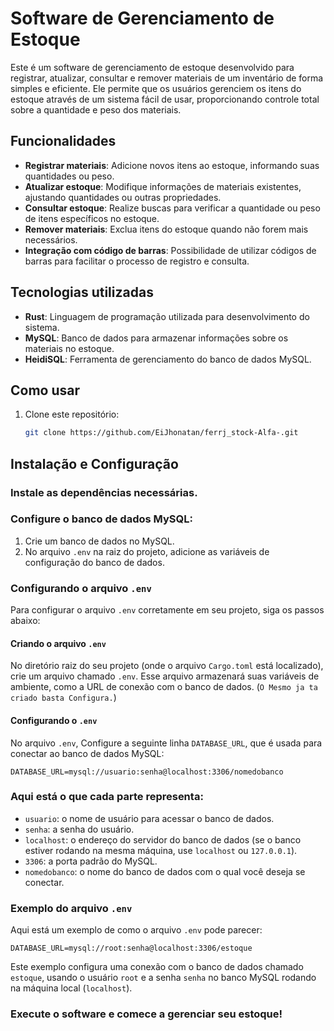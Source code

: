 # Software de Gerenciamento de Estoque

Este é um software de gerenciamento de estoque desenvolvido para registrar, atualizar, consultar e remover materiais de um inventário de forma simples e eficiente. Ele permite que os usuários gerenciem os itens do estoque através de um sistema fácil de usar, proporcionando controle total sobre a quantidade e peso dos materiais.

## Funcionalidades

- **Registrar materiais**: Adicione novos itens ao estoque, informando suas quantidades ou peso.
- **Atualizar estoque**: Modifique informações de materiais existentes, ajustando quantidades ou outras propriedades.
- **Consultar estoque**: Realize buscas para verificar a quantidade ou peso de itens específicos no estoque.
- **Remover materiais**: Exclua itens do estoque quando não forem mais necessários.
- **Integração com código de barras**: Possibilidade de utilizar códigos de barras para facilitar o processo de registro e consulta.

## Tecnologias utilizadas

- **Rust**: Linguagem de programação utilizada para desenvolvimento do sistema.
- **MySQL**: Banco de dados para armazenar informações sobre os materiais no estoque.
- **HeidiSQL**: Ferramenta de gerenciamento do banco de dados MySQL.

## Como usar

1. Clone este repositório:
   ```bash
   git clone https://github.com/EiJhonatan/ferrj_stock-Alfa-.git

## Instalação e Configuração

### Instale as dependências necessárias.

### Configure o banco de dados MySQL:

1. Crie um banco de dados no MySQL.
2. No arquivo `.env` na raiz do projeto, adicione as variáveis de configuração do banco de dados.

### Configurando o arquivo `.env`

Para configurar o arquivo `.env` corretamente em seu projeto, siga os passos abaixo:

#### Criando o arquivo `.env`

No diretório raiz do seu projeto (onde o arquivo `Cargo.toml` está localizado), crie um arquivo chamado `.env`. Esse arquivo armazenará suas variáveis de ambiente, como a URL de conexão com o banco de dados. (`O Mesmo ja ta criado basta Configura.`)

#### Configurando o `.env`

No arquivo `.env`, Configure a seguinte linha `DATABASE_URL`, que é usada para conectar ao banco de dados MySQL:

```
DATABASE_URL=mysql://usuario:senha@localhost:3306/nomedobanco
```

### Aqui está o que cada parte representa:

- `usuario`: o nome de usuário para acessar o banco de dados.
- `senha`: a senha do usuário.
- `localhost`: o endereço do servidor do banco de dados (se o banco estiver rodando na mesma máquina, use `localhost` ou `127.0.0.1`).
- `3306`: a porta padrão do MySQL.
- `nomedobanco`: o nome do banco de dados com o qual você deseja se conectar.

### Exemplo do arquivo `.env`

Aqui está um exemplo de como o arquivo `.env` pode parecer:
```
DATABASE_URL=mysql://root:senha@localhost:3306/estoque
```

Este exemplo configura uma conexão com o banco de dados chamado `estoque`, usando o usuário `root` e a senha `senha` no banco MySQL rodando na máquina local (`localhost`).

### Execute o software e comece a gerenciar seu estoque!
